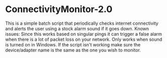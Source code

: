 # ConnectivityMonitor-2.0

This is a simple batch script that periodically checks internet connectivity and alerts the user using a stock alarm sound if it goes down. 
Known issues: Since this works based on singular pings it can trigger a false alarm when there is a lot of packet loss on your network. 
Only works when sound is turned on in Windows.
If the script isn't working make sure the device/adapter name is the same as the one you wish to monitor.
